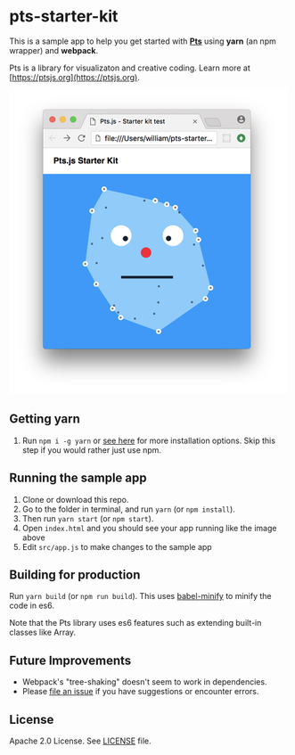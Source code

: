 # pts-starter-kit
This is a sample app to help you get started with **[Pts](https://ptsjs.org)**
using **yarn** (an npm wrapper)  and **webpack**.

Pts is a library for visualizaton and creative coding. Learn more at
[https://ptsjs.org](https://ptsjs.org).

![screenshot](./screenshot.png)

## Getting yarn
1. Run `npm i -g yarn` or [see here](https://yarnpkg.com/docs/install/) for more
   installation options. Skip this step if you would rather just use npm.

## Running the sample app
1. Clone or download this repo.
2. Go to the folder in terminal, and run `yarn` (or `npm install`).
3. Then run `yarn start` (or `npm start`).
4. Open `index.html` and you should see your app running like the image above
5. Edit `src/app.js` to make changes to the sample app

## Building for production
Run `yarn build` (or `npm run build`). This uses
[babel-minify](https://github.com/babel/minify) to minify the code in es6.

Note that the Pts library uses es6 features such as extending built-in classes like Array.

## Future Improvements
- Webpack's "tree-shaking" doesn't seem to work in dependencies.
- Please [file an issue](https://github.com/williamngan/pts-starter-kit/issues)
if you have suggestions or encounter errors.

## License
Apache 2.0 License. See [LICENSE](./LICENSE.md) file.
